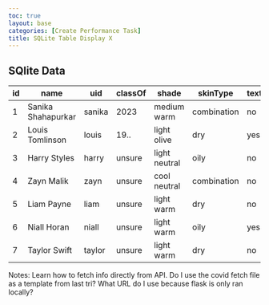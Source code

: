 ```yaml
---
toc: true
layout: base
categories: [Create Performance Task]
title: SQLite Table Display X
---
```


<h2>SQlite Data</h2>

| id | name | uid | classOf | shade | skinType | texture |
| ----------- | ----------- | ----------- | ----------- | ----------- | ----------- | ----------- |
| 1 | Sanika Shahapurkar | sanika | 2023 | medium warm | combination | no |
| 2 | Louis Tomlinson | louis | 19.. | light olive | dry | yes |
| 3 | Harry Styles | harry | unsure | light neutral | oily | no |
| 4 | Zayn Malik | zayn | unsure | cool neutral | combination | no |
| 5 | Liam Payne | liam | unsure | light warm | dry | no |
| 6 | Niall Horan | niall | unsure | light warm | oily | yes |
| 7 | Taylor Swift | taylor | unsure | light warm | dry | no |

Notes:
Learn how to fetch info directly from API. Do I use the covid fetch file as a template from last tri? What URL do I use because flask is only ran locally?

